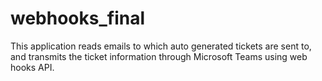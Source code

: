 # webhooks_final

This application reads emails to which auto generated tickets are sent to, and transmits the ticket information through Microsoft Teams using web hooks API. 
